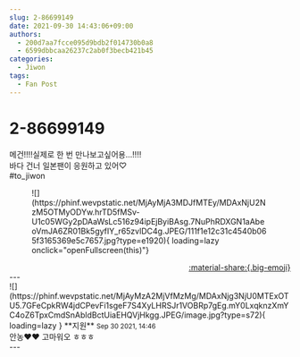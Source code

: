 ```yaml
---
slug: 2-86699149
date: 2021-09-30 14:43:06+09:00
authors:
  - 200d7aa7fcce095d9bdb2f014730b0a8
  - 6599dbbcaa26237c2ab0f3becb421b45
categories:
  - Jiwon
tags:
  - Fan Post
---
```


# 2-86699149

<div class="post-container" markdown="1">
<div class="content-container md-sidebar__scrollwrap" markdown="1">

메건!!!!실제로 한 번 만나보고싶어용…!!!!<br>바다 건너 일본팬이 응원하고 있어♡<br>\#to_jiwon
<figure markdown="1">
![](https://phinf.wevpstatic.net/MjAyMjA3MDJfMTEy/MDAxNjU2NzM5OTMyODYw.hrTD5fMSv-U1c05WGy2pDAaWsLc516z94ipEjByiBAsg.7NuPhRDXGN1aAbeoVmJA6ZR01Bk5gyfIY_r65zvlDC4g.JPEG/111f1e12c31c4540b065f3165369e5c7657.jpg?type=e1920){ loading=lazy onclick="openFullscreen(this)"}
</figure>


</div>
</div>

<div style="text-align: right;" markdown="1">
<a href="https://weverse.io/fromis9/fanpost/2-86699149" style="text-align: right;">:material-share:{.big-emoji}</a>
</div>
---

<div class="comments-container md-sidebar__scrollwrap" markdown="1">
<div class="comment" markdown="1">
<div class='id-container' markdown="1">
![](https://phinf.wevpstatic.net/MjAyMzA2MjVfMzMg/MDAxNjg3NjU0MTExOTU5.7GFeCpkRW4jdCPevFi1sgeF7S4XyLHRSJr1VOBRp7gEg.mY0LxqknzXmYC4oZ6TpxCmdSnAbldBctUiaEHQVjHkgg.JPEG/image.jpg?type=s72){ loading=lazy }
**<span class="artist">지원</span>** <small>Sep 30 2021, 14:46</small><br>
</div>
<div class='comment-body' markdown="1">
안농❤️❤️ 고마워오 ㅎㅎㅎ
</div>
</div>
</div>
---

